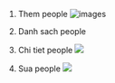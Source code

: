 1. Them people
![images](1.png)

2. Danh sach people


3. Chi tiet people
![](images/3.png)

4. Sua people
![](images/4.png)

